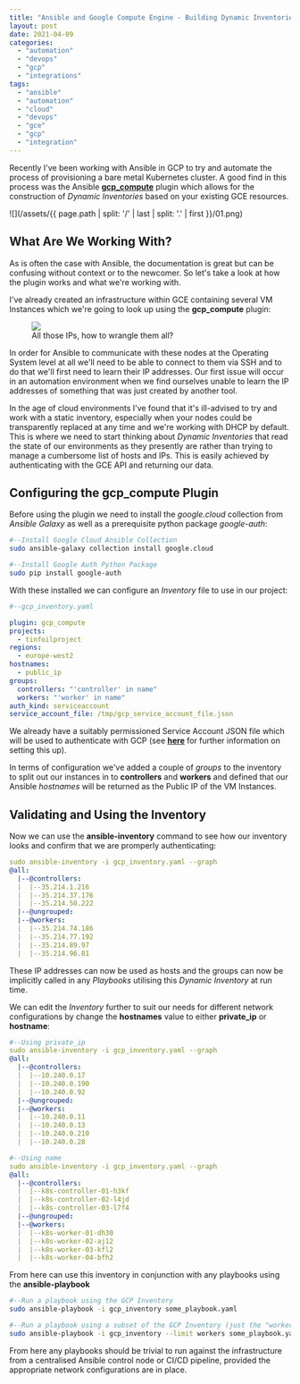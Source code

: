```yaml
---
title: "Ansible and Google Compute Engine - Building Dynamic Inventories"
layout: post
date: 2021-04-09
categories: 
  - "automation"
  - "devops"
  - "gcp"
  - "integrations"
tags: 
  - "ansible"
  - "automation"
  - "cloud"
  - "devops"
  - "gce"
  - "gcp"
  - "integration"
---
```


Recently I've been working with Ansible in GCP to try and automate the process of provisioning a bare metal Kubernetes cluster. A good find in this process was the Ansible [**gcp\_compute**](https://docs.ansible.com/ansible/latest/collections/google/cloud/gcp_compute_inventory.html) plugin which allows for the construction of _Dynamic Inventories_ based on your existing GCE resources.

![](/assets/{{ page.path | split: '/' | last | split: '.' | first }}/01.png)

## What Are We Working With?

As is often the case with Ansible, the documentation is great but can be confusing without context or to the newcomer. So let's take a look at how the plugin works and what we're working with.

I've already created an infrastructure within GCE containing several VM Instances which we're going to look up using the **gcp\_compute** plugin:

<figure>
  <img src="/assets/{{ page.path | split: '/' | last | split: '.' | first }}/02-1-1024x330.png">
  <figcaption>All those IPs, how to wrangle them all?</figcaption>
</figure>

In order for Ansible to communicate with these nodes at the Operating System level at all we'll need to be able to connect to them via SSH and to do that we'll first need to learn their IP addresses. Our first issue will occur in an automation environment when we find ourselves unable to learn the IP addresses of something that was just created by another tool.

In the age of cloud environments I've found that it's ill-advised to try and work with a static inventory, especially when your nodes could be transparently replaced at any time and we're working with DHCP by default. This is where we need to start thinking about _Dynamic Inventories_ that read the state of our environments as they presently are rather than trying to manage a cumbersome list of hosts and IPs. This is easily achieved by authenticating with the GCE API and returning our data.

## Configuring the gcp_compute Plugin

Before using the plugin we need to install the _google.cloud_ collection from _Ansible Galaxy_ as well as a prerequisite python package _google-auth_:

```bash
#--Install Google Cloud Ansible Collection
sudo ansible-galaxy collection install google.cloud

#--Install Google Auth Python Package
sudo pip install google-auth
```

With these installed we can configure an _Inventory_ file to use in our project:

```yaml
#--gcp_inventory.yaml

plugin: gcp_compute
projects:
  - tinfoilproject
regions:
  - europe-west2
hostnames:
  - public_ip
groups:
  controllers: "'controller' in name"
  workers: "'worker' in name"
auth_kind: serviceaccount
service_account_file: /tmp/gcp_service_account_file.json
```

We already have a suitably permissioned Service Account JSON file which will be used to authenticate with GCP (see [**here**](https://cloud.google.com/iam/docs/creating-managing-service-account-keys) for further information on setting this up).

In terms of configuration we've added a couple of _groups_ to the inventory to split out our instances in to **controllers** and **workers** and defined that our Ansible _hostnames_ will be returned as the Public IP of the VM Instances.

## Validating and Using the Inventory

Now we can use the **ansible-inventory** command to see how our inventory looks and confirm that we are promperly authenticating:

```yaml
sudo ansible-inventory -i gcp_inventory.yaml --graph
@all:
  |--@controllers:
  |  |--35.214.1.216
  |  |--35.214.37.176
  |  |--35.214.50.222
  |--@ungrouped:
  |--@workers:
  |  |--35.214.74.186
  |  |--35.214.77.192
  |  |--35.214.89.97
  |  |--35.214.96.81

```

These IP addresses can now be used as hosts and the groups can now be implicitly called in any _Playbooks_ utilising this _Dynamic Inventory_ at run time.

We can edit the _Inventory_ further to suit our needs for different network configurations by change the **hostnames** value to either **private\_ip** or **hostname**:

```yaml
#--Using private_ip
sudo ansible-inventory -i gcp_inventory.yaml --graph
@all:
  |--@controllers:
  |  |--10.240.0.17
  |  |--10.240.0.190
  |  |--10.240.0.92
  |--@ungrouped:
  |--@workers:
  |  |--10.240.0.11
  |  |--10.240.0.13
  |  |--10.240.0.210
  |  |--10.240.0.28

#--Using name
sudo ansible-inventory -i gcp_inventory.yaml --graph
@all:
  |--@controllers:
  |  |--k8s-controller-01-h3kf
  |  |--k8s-controller-02-l4jd
  |  |--k8s-controller-03-l7f4
  |--@ungrouped:
  |--@workers:
  |  |--k8s-worker-01-dh30
  |  |--k8s-worker-02-aj12
  |  |--k8s-worker-03-kfl2
  |  |--k8s-worker-04-bfh2
```

From here can use this inventory in conjunction with any playbooks using the **ansible-playbook**

```bash
#--Run a playbook using the GCP Inventory
sudo ansible-playbook -i gcp_inventory some_playbook.yaml

#--Run a playbook using a subset of the GCP Inventory (just the "worker" hosts)
sudo ansible-playbook -i gcp_inventory --limit workers some_playbook.yaml
```

From here any playbooks should be trivial to run against the infrastructure from a centralised Ansible control node or CI/CD pipeline, provided the appropriate network configurations are in place.
